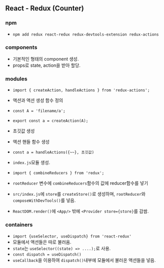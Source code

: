 ## React - Redux (Counter)

### npm

* `npm add redux react-redux redux-devtools-extension redux-actions`



### components

* 기본적인 형태의 component 생성.
* props로 state, action을 받아 할당.



### modules

* `import { createAction, handleActions } from 'redux-actions';`
* 액션과 액션 생성 함수 정의
* `const A = 'filename/a';`
* `export const a = createAction(A);`
* 초깃값 생성
* 액션 핸들 함수 생성
* `const a = handleActions({~~}, 초깃값)`

* `index.js`모듈 생성.
* `import { combineReducers } from 'redux';`
* `rootReducer` 변수에 `combineReducers`함수의 값에 reducer함수를 넣기
* `src/index.js`에 `store`를 `createStore()`로 생성하며, `rootReducer`와 `composeWithDevTools()`를 넣음. 
* `ReactDOM.render()`에 `<App/>` 밖에 `<Provider store={store}`를 감쌈.



### containers

* `import {useSelector, useDispatch} from 'react-redux'`
* 모듈에서 액션들은 따로 불러옴.
* `state`는 `useSelector((state) => ....);`로 사용.
* `const dispatch = useDispatch()`
* `useCallback`을 이용하여 `dispatch()`내부에 모듈에서 불러온 액션들을 넣음.

